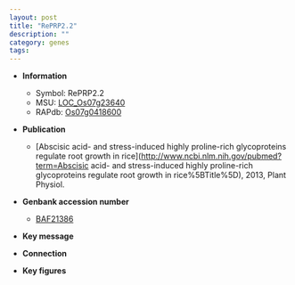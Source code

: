 ```yaml
---
layout: post
title: "RePRP2.2"
description: ""
category: genes
tags: 
---
```


* **Information**  
    + Symbol: RePRP2.2  
    + MSU: [LOC_Os07g23640](http://rice.plantbiology.msu.edu/cgi-bin/ORF_infopage.cgi?orf=LOC_Os07g23640)  
    + RAPdb: [Os07g0418600](http://rapdb.dna.affrc.go.jp/viewer/gbrowse_details/irgsp1?name=Os07g0418600)  

* **Publication**  
    + [Abscisic acid- and stress-induced highly proline-rich glycoproteins regulate root growth in rice](http://www.ncbi.nlm.nih.gov/pubmed?term=Abscisic acid- and stress-induced highly proline-rich glycoproteins regulate root growth in rice%5BTitle%5D), 2013, Plant Physiol.

* **Genbank accession number**  
    + [BAF21386](http://www.ncbi.nlm.nih.gov/nuccore/BAF21386)

* **Key message**  

* **Connection**  

* **Key figures**  


